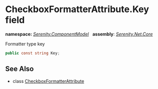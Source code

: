 # CheckboxFormatterAttribute.Key field
**namespace:** *[Serenity.ComponentModel](../../README.md#serenity.componentmodel-namespace)*   **assembly**: *[Serenity.Net.Core](../../README.md)*

Formatter type key

```csharp
public const string Key;
```

## See Also

* class [CheckboxFormatterAttribute](../CheckboxFormatterAttribute.md)